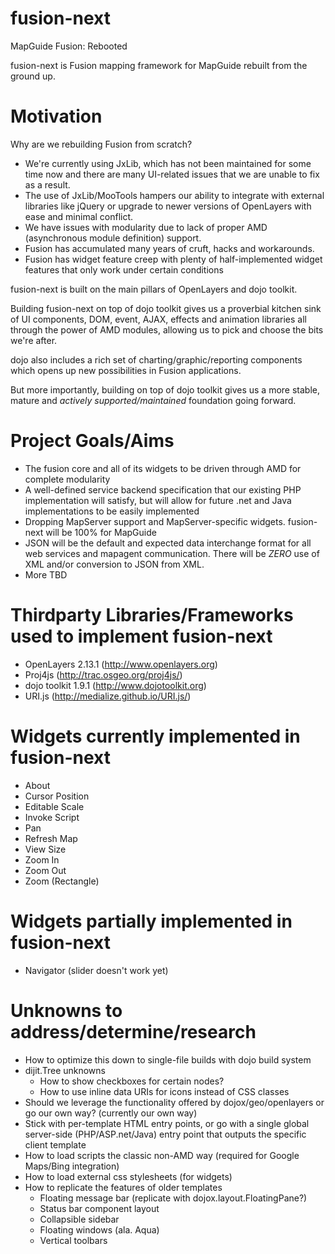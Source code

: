 fusion-next
===========

MapGuide Fusion: Rebooted

fusion-next is Fusion mapping framework for MapGuide rebuilt from the ground up.

Motivation
==========

Why are we rebuilding Fusion from scratch?

 * We're currently using JxLib, which has not been maintained for some time now and there are many UI-related issues that we are unable to fix as a result.
 * The use of JxLib/MooTools hampers our ability to integrate with external libraries like jQuery or upgrade to newer versions of OpenLayers with ease and minimal conflict.
 * We have issues with modularity due to lack of proper AMD (asynchronous module definition) support.
 * Fusion has accumulated many years of cruft, hacks and workarounds.
 * Fusion has widget feature creep with plenty of half-implemented widget features that only work under certain conditions

fusion-next is built on the main pillars of OpenLayers and dojo toolkit.

Building fusion-next on top of dojo toolkit gives us a proverbial kitchen sink of UI components, DOM, event, AJAX, effects and animation libraries all through the power of AMD modules, allowing us to pick and choose the bits we're after.

dojo also includes a rich set of charting/graphic/reporting components which opens up new possibilities in Fusion applications.

But more importantly, building on top of dojo toolkit gives us a more stable, mature and *actively supported/maintained* foundation going forward.

Project Goals/Aims
==================

 * The fusion core and all of its widgets to be driven through AMD for complete modularity
 * A well-defined service backend specification that our existing PHP implementation will satisfy, but will allow for future .net and Java implementations to be easily implemented
 * Dropping MapServer support and MapServer-specific widgets. fusion-next will be 100% for MapGuide
 * JSON will be the default and expected data interchange format for all web services and mapagent communication. There will be _ZERO_ use of XML and/or conversion to JSON from XML.
 * More TBD

Thirdparty Libraries/Frameworks used to implement fusion-next
=============================================================

 * OpenLayers 2.13.1 (http://www.openlayers.org)
 * Proj4js (http://trac.osgeo.org/proj4js/)
 * dojo toolkit 1.9.1 (http://www.dojotoolkit.org)
 * URI.js (http://medialize.github.io/URI.js/)

Widgets currently implemented in fusion-next
============================================

 * About
 * Cursor Position
 * Editable Scale
 * Invoke Script
 * Pan
 * Refresh Map
 * View Size
 * Zoom In
 * Zoom Out
 * Zoom (Rectangle)

Widgets partially implemented in fusion-next
============================================

 * Navigator (slider doesn't work yet)

Unknowns to address/determine/research
======================================

 * How to optimize this down to single-file builds with dojo build system
 * dijit.Tree unknowns
    * How to show checkboxes for certain nodes?
    * How to use inline data URIs for icons instead of CSS classes
 * Should we leverage the functionality offered by dojox/geo/openlayers or go our own way? (currently our own way)
 * Stick with per-template HTML entry points, or go with a single global server-side (PHP/ASP.net/Java) entry point that outputs the specific client template
 * How to load scripts the classic non-AMD way (required for Google Maps/Bing integration)
 * How to load external css stylesheets (for widgets)
 * How to replicate the features of older templates
    * Floating message bar (replicate with dojox.layout.FloatingPane?)
    * Status bar component layout
    * Collapsible sidebar
    * Floating windows (ala. Aqua)
    * Vertical toolbars